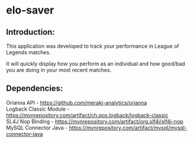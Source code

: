 # elo-saver

## Introduction:

This application was developed to track your performance in League of Legends matches. 

It will quickly display how you perform as an individual and how good/bad you are doing in your most recent matches. 

## Dependencies:

Orianna API - https://github.com/meraki-analytics/orianna <br>
Logback Classic Module - https://mvnrepository.com/artifact/ch.qos.logback/logback-classic <br>
SL4J Nop Binding - https://mvnrepository.com/artifact/org.slf4j/slf4j-nop <br>
MySQL Connector Java - https://mvnrepository.com/artifact/mysql/mysql-connector-java
